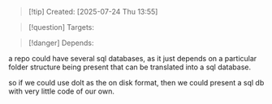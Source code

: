 
>[!tip] Created: [2025-07-24 Thu 13:55]

>[!question] Targets: 

>[!danger] Depends: 

a repo could have several sql databases, as it just depends on a particular folder structure being present that can be translated into a sql database.

so if we could use dolt as the on disk format, then we could present a sql db with very little code of our own.
